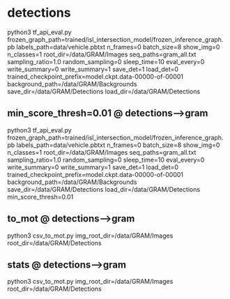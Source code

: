 # detections

python3 tf_api_eval.py frozen_graph_path=trained/isl_intersection_model/frozen_inference_graph.pb labels_path=data/vehicle.pbtxt n_frames=0 batch_size=8 show_img=0 n_classes=1  root_dir=/data/GRAM/Images seq_paths=gram_all.txt sampling_ratio=1.0 random_sampling=0 sleep_time=10  eval_every=0 write_summary=0 write_summary=1 save_det=1 load_det=0 trained_checkpoint_prefix=model.ckpt.data-00000-of-00001 background_path=/data/GRAM/Backgrounds save_dir=/data/GRAM/Detections load_dir=/data/GRAM/Detections

## min_score_thresh=0.01       @ detections-->gram

python3 tf_api_eval.py frozen_graph_path=trained/isl_intersection_model/frozen_inference_graph.pb labels_path=data/vehicle.pbtxt n_frames=0 batch_size=8 show_img=0 n_classes=1  root_dir=/data/GRAM/Images seq_paths=gram_all.txt sampling_ratio=1.0 random_sampling=0 sleep_time=10  eval_every=0 write_summary=0 write_summary=1 save_det=1 load_det=0 trained_checkpoint_prefix=model.ckpt.data-00000-of-00001 background_path=/data/GRAM/Backgrounds save_dir=/data/GRAM/Detections load_dir=/data/GRAM/Detections min_score_thresh=0.01


## to_mot       @ detections-->gram

python3 csv_to_mot.py img_root_dir=/data/GRAM/Images root_dir=/data/GRAM/Detections 

## stats       @ detections-->gram

python3 csv_to_mot.py img_root_dir=/data/GRAM/Images root_dir=/data/GRAM/Detections 
